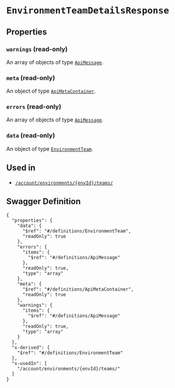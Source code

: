 # `EnvironmentTeamDetailsResponse` #







## Properties ##

### `warnings` (read-only) ###




An array of 
objects of type [`ApiMessage`](./../definitions/ApiMessage.mkd).


### `meta` (read-only) ###




An object of type [`ApiMetaContainer`](./../definitions/ApiMetaContainer.mkd).



### `errors` (read-only) ###




An array of 
objects of type [`ApiMessage`](./../definitions/ApiMessage.mkd).


### `data` (read-only) ###




An object of type [`EnvironmentTeam`](./../definitions/EnvironmentTeam.mkd).





## Used in ##

  + [`/account/environments/{envId}/teams/`](./../rest/api/v1beta0/account/environments/{envId}/teams/)

## Swagger Definition ##

    {
      "properties": {
        "data": {
          "$ref": "#/definitions/EnvironmentTeam", 
          "readOnly": true
        }, 
        "errors": {
          "items": {
            "$ref": "#/definitions/ApiMessage"
          }, 
          "readOnly": true, 
          "type": "array"
        }, 
        "meta": {
          "$ref": "#/definitions/ApiMetaContainer", 
          "readOnly": true
        }, 
        "warnings": {
          "items": {
            "$ref": "#/definitions/ApiMessage"
          }, 
          "readOnly": true, 
          "type": "array"
        }
      }, 
      "x-derived": {
        "$ref": "#/definitions/EnvironmentTeam"
      }, 
      "x-usedIn": [
        "/account/environments/{envId}/teams/"
      ]
    }
